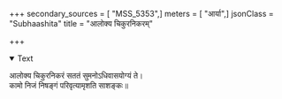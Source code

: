 +++
secondary_sources = [ "MSS_5353",]
meters = [ "आर्या",]
jsonClass = "Subhaashita"
title = "आलोक्य चिकुरनिकरम्"

+++

<details open><summary>Text</summary>

आलोक्य चिकुरनिकरं सततं सुमनोऽधिवासयोग्यं ते।  
कामो निजं निषङ्गं परिवृत्यामृशति साशङ्कः॥
</details>
